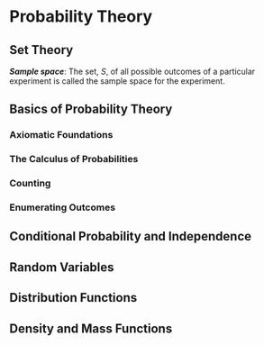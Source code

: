 # Probability Theory

## Set Theory

***Sample space***: The set, $S$, of all possible outcomes of a particular experiment is called the sample space for the experiment.

## Basics of Probability Theory

### Axiomatic Foundations

### The Calculus of Probabilities

### Counting

### Enumerating Outcomes

## Conditional Probability and Independence

## Random Variables

## Distribution Functions

## Density and Mass Functions